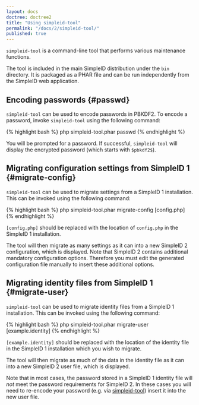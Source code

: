 ```yaml
---
layout: docs
doctree: doctree2
title: "Using simpleid-tool"
permalink: "/docs/2/simpleid-tool/"
published: true
---
```



`simpleid-tool` is a command-line tool that performs various maintenance functions.

The tool is included in the main SimpleID distribution under the `bin` directory.  It is packaged as a PHAR file and can be run independently from the SimpleID web application.

## Encoding passwords    {#passwd}

`simpleid-tool` can be used to encode passwords in PBKDF2.  To encode a password, invoke `simpleid-tool` using the following command:

{% highlight bash %}
php simpleid-tool.phar passwd
{% endhighlight %}

You will be prompted for a password.  If successful, `simpleid-tool` will display the encrypted password (which starts with `$pbkdf2$`).


## Migrating configuration settings from SimpleID 1   {#migrate-config}

`simpleid-tool` can be used to migrate settings from a SimpleID 1 installation.  This can be invoked using the following command:

{% highlight bash %}
php simpleid-tool.phar migrate-config [config.php]
{% endhighlight %}

`[config.php]` should be replaced with the location of `config.php` in the SimpleID 1 installation.

The tool will then migrate as many settings as it can into a new SimpleID 2 configuration, which is displayed.  Note that SimpleID 2 contains additional mandatory configuration options.  Therefore you must edit the generated configuration file manually to insert these additional options.


## Migrating identity files from SimpleID 1   {#migrate-user}

`simpleid-tool` can be used to migrate identity files from a SimpleID 1 installation.  This can be invoked using the following command:

{% highlight bash %}
php simpleid-tool.phar migrate-user [example.identity]
{% endhighlight %}

`[example.identity]` should be replaced with the location of the identity file in the SimpleID 1 installation which you wish to migrate.

The tool will then migrate as much of the data in the identity file as it can into a new SimpleID 2 user file, which is displayed.

Note that in most cases, the password stored in a SimpleID 1 identity file will *not* meet the password requirements for SimpleID 2.  In these cases you will need to re-encode your password (e.g. via [simpleid-tool](#passwd)) insert it into the new user file.
